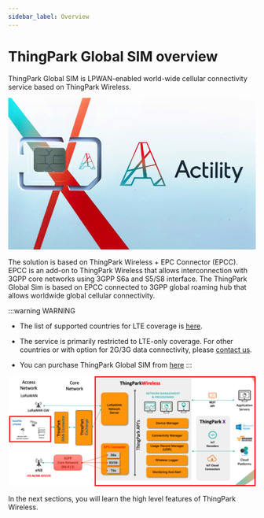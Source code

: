 ```yaml
---
sidebar_label: Overview
---
```


# ThingPark Global SIM overview

ThingPark Global SIM is LPWAN-enabled world-wide cellular connectivity service based on ThingPark Wireless.

![](_images/sim-card-front.png)

The solution is based on ThingPark Wireless + EPC Connector (EPCC). EPCC is an add-on to ThingPark Wireless that allows interconnection with 3GPP core networks using 3GPP S6a and S5/S8 interface. The ThingPark Global Sim is based on EPCC connected to 3GPP global roaming hub that allows worldwide global cellular connectivity.

:::warning WARNING
- The list of supported countries for LTE coverage is [here](https://thingpark.page.link/TPCellularSIMPricing).
- The service is primarily restricted to LTE-only coverage. For other countries or with option for 2G/3G data connectivity, please [contact us](../troubleshooting-and-support/FAQ.md).

- You can purchase ThingPark Global SIM from [here](https://market.thingpark.com/actility-global-sim)
  :::

![](_images/epcc-arch.png)

In the next sections, you will learn the high level features of ThingPark Wireless.


